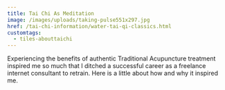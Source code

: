 ```yaml
---
title: Tai Chi As Meditation
image: /images/uploads/taking-pulse551x297.jpg
href: /tai-chi-information/water-tai-qi-classics.html
customtags:
  - tiles-abouttaichi
---
```

Experiencing the benefits of authentic Traditional Acupuncture treatment inspired me so much that I ditched a successful career as a freelance internet consultant to retrain. Here is a little about how and why it inspired me.